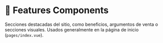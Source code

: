 # 📁 Features Components

Secciones destacadas del sitio, como beneficios, argumentos de venta o secciones visuales. Usados generalmente en la página de inicio (`pages/index.vue`).